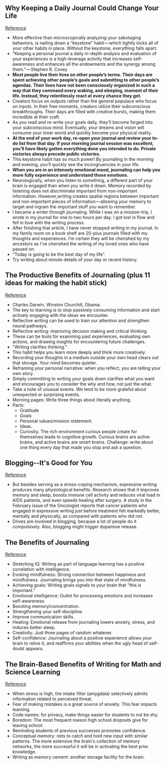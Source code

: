 ## Why Keeping a Daily Journal Could Change Your Life
[Reference](https://journal.thriveglobal.com/73-ways-keeping-a-daily-journal-can-immediately-change-your-life-939fe851a7a7)

- More effective than microscopically analyzing your sabotaging behaviors, is nailing down a “keystone” habit — which tightly locks all of your other habits in place. Without the keystone, everything falls apart.
- “Keeping a personal journal a daily in-depth analysis and evaluation of your experiences is a high-leverage activity that increases self-awareness and enhances all the endowments and the synergy among them.” — Stephen R. Covey
- **Most people live their lives on other people’s terms. Their days are spent achieving other people’s goals and submitting to other people’s agendas. Their lives have not been consciously organized in such a way that they command every waking, and sleeping, moment of their life. Instead, they relentlessly react at every chance they get.**
- Creators focus on outputs rather than the general populace who focus on inputs. In their free moments, creators utilize their subconscious breakthroughs. Their days are filled with creative bursts, making them incredible at their craft.
- As you read and re-write your goals daily, they’ll become forged into your subconscious mind. Eventually, your dreams and vision will consume your inner world and quickly become your physical reality.
- **At the end of your work day, re-open your journal and review your to-do list from that day. If your morning journal session was excellent, you’ll have likely gotten everything done you intended to do. Private victories always precede public victories.**
- This keystone habit has so much power! By journaling in the morning and evening, you’ll quickly see the incongruencies in your life.
- **When you are in an intensely emotional mood, journaling can help you more fully experience and understand those emotions.**
- Neurologically, when you listen to something, a different part of your brain is engaged than when you write it down. Memory recorded by listening does not discriminate important from non-important information. However,writing creates spatial regions between important and non-important pieces of information — allowing your memory to target and ingrain the important stuff you want to remember.
- I became a writer through journaling. While I was on a mission-trip, I wrote in my journal for one to two hours per day. I got lost in flow and fell in love with the writing process.
- After finishing that article, I have never stopped writing in my journal. In my family room on a book shelf are 20-plus journals filled with my thoughts and experiences. I’m certain they will be cherished by my ancestors as I’ve cherished the writing of my loved ones who have passed on.
- "Today is going to be the best day of my life".
- Try writing about minute details of your day or recent history.

## The Productive Benefits of Journaling (plus 11 ideas for making the habit stick)
[Reference](https://blog.doist.com/benefits-of-journaling-81b663a27608)

- Charles Darwin, Winston Churchill, Obama.
- The key to learning is to stop passively consuming information and start actively engaging with the ideas we encounter.
- Reflective writing can be used to train our attention and strengthen neural pathways.
- Reflective writing: improving decision making and critical thinking.
- These can be tools for examining past experiences, evaluating own actions, and drawing insights for encountering future challenges.
- "Writing clarifies thinking."
- This habit helps you learn more deeply and think more creatively.
- Recording your thoughts in a medium outside your own head clears out that storage. Your mind becomes quieter.
- Reframing your personal narrative: when you reflect, you are telling your own story.
- Simply committing to writing your goals down clarifies what you want and encourages you to consider the why and how, not just the what.
- Take a note of unusual events. We tend to be more grateful about unexpected or surprising events.
- Morning pages: Write three things about literally anything.
- Parts:
  - Gratitude
  - Goals
  - Personal values/mission statement.
  - Ideas.
  - Curiosity. The rich environment curious people create for themselves leads to cognitive growth. Curious brains are active brains, and active brains are smart brains. Challenge: write about one thing every day that made you stop and ask a question.

## Blogging--It's Good for You
[Reference](https://www.scientificamerican.com/article/the-healthy-type/)

- But besides serving as a stress-coping mechanism, expressive writing produces many physiological benefits. Research shows that it improves memory and sleep, boosts immune cell activity and reduces viral load in AIDS patients, and even speeds healing after surgery. A study in the February issue of the Oncologist reports that cancer patients who engaged in expressive writing just before treatment felt markedly better, mentally and physically, as compared with patients who did not.
- Drives are involved in blogging, because a lot of people do it compulsively. Also, blogging might trigger dopamine release.

## The Benefits of Journaling
[Reference](https://www.huffingtonpost.com/thai-nguyen/benefits-of-journaling-_b_6648884.html)

- Stretching IQ: Writing as part of language learning has a positive correlation with intelligence.
- Evoking mindfulness: Strong connection between happiness and mindfulness. Journaling brings you into that state of mindfulness.
- Achieving goals: Writing goals signals to your brain that "this is important."
- Emotional intelligence: Outlet for processing emotions and increases self-awareness.
- Boosting memory/concentration.
- Strengthening your self-discipline.
- Improve communication skills.
- Healing: Emotional release from journaling lowers anxiety, stress, and induces better sleep.
- Creativity: Just three pages of random whatever.
- Self-confidence: Journaling about a positive experience allows your brain to relive it, and reaffirms your abilities when the ugly head of self-doubt appears.

## The Brain-Based Benefits of Writing for Math and Science Learning
[Reference](https://www.edutopia.org/blog/writing-executive-function-brain-research-judy-willis)

- When stress is high, the intake filter (amygdala) selectively admits information related to perceived threat.
- Fear of making mistakes is a great source of anxiety. This fear impacts learning.
- Code names: for privacy, make things easier for students to not be shy.
- Boredom: The most frequent reason high school dropouts give for leaving school.
- Reminding students of previous successes promotes confidence.
- Conceptual memory: nets to catch and hold new input with similar patterns. The more extensive the brain's collection of memory networks, the more successful it will be in activating the best prior knowledge.
- Writing as memory cement: another storage facility for the brain.
